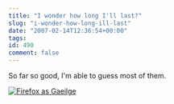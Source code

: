 ```yaml
---
title: "I wonder how long I'll last?"
slug: "i-wonder-how-long-ill-last"
date: "2007-02-14T12:36:54+00:00"
tags:
id: 490
comment: false
---
```


So far so good, I'm able to guess most of them.

[![Firefox as Gaeilge](http://conoroneill.com.s3.amazonaws.com/wp-content/uploads/2007/02/firefox_gaeilge.jpg)](http://conoroneill.com.s3.amazonaws.com/wp-content/uploads/2007/02/firefox_gaeilge.jpg "Firefox as Gaeilge")

